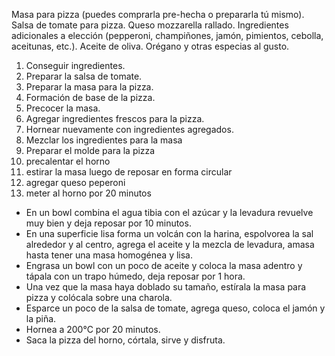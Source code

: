 Masa para pizza (puedes comprarla pre-hecha o prepararla tú mismo).
Salsa de tomate para pizza.
Queso mozzarella rallado.
Ingredientes adicionales a elección (pepperoni, champiñones, jamón, pimientos, cebolla, aceitunas, etc.).
Aceite de oliva.
Orégano y otras especias al gusto.
1. Conseguir ingredientes.
2. Preparar la salsa de tomate.
3. Preparar la masa para la pizza.
4. Formación de base de la pizza.
5. Precocer la masa.
6. Agregar ingredientes frescos para la pizza.
7. Hornear nuevamente con ingredientes agregados.
1. Mezclar los ingredientes para la masa
2. Preparar el molde para la pizza
3. precalentar el horno
4. estirar la masa luego de reposar en forma circular
5. agregar queso peperoni
6. meter al horno por 20 minutos
- En un bowl combina el agua tibia con el azúcar y la levadura revuelve muy bien y deja reposar por 10 minutos. 
- En una superficie lisa forma un volcán con la harina, espolvorea la sal alrededor y al centro, agrega el aceite y la mezcla de levadura, amasa hasta tener una masa homogénea y lisa.
- Engrasa un bowl con un poco de aceite y  coloca la masa adentro y tápala con un trapo húmedo, deja reposar por 1 hora. 
- Una vez que la masa haya doblado su tamaño, estírala la masa para pizza y colócala sobre una charola. 
- Esparce un poco de la salsa de tomate, agrega queso, coloca el jamón y la piña.
- Hornea a 200°C por 20 minutos.
- Saca la pizza del horno, córtala, sirve y disfruta.

